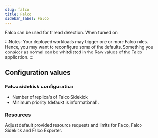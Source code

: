 ```yaml
---
slug: falco
title: Falco
sidebar_label: Falco
---
```


Falco can be used for thread detection. When turned on

:::Notes:
Your deployed workloads may trigger one or more Falco rules. Hence, you may want to reconfigure some of the defaults. Something you consider as normal can be whitelisted in the Raw values of the Falco application.
:::

## Configuration values

### Falco sidekick configuration

- Number of replica's of Falco Sidekick
- Minimum priority (defaukt is informational).

### Resources

Adjust default provided resource requests and limits for Falco, Falco Sidekick and Falco Exporter.

